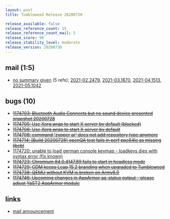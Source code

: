 ```yaml
---
layout: post
title: Tumbleweed Release 20200730

release_available: false
release_reference_count: 15
release_reference_count_mail: 5
release_score: 90
release_stability_level: moderate
release_version: 20200730
---
```


## mail (1:5)

- [no summary given](https://github.com/boombatower/tumbleweed-review/issues/10) (5 refs); [2021-02.2479](https://github.com/boombatower/tumbleweed-review/issues/10), [2021-03.1870](https://github.com/boombatower/tumbleweed-review/issues/10), [2021-04.1513](https://github.com/boombatower/tumbleweed-review/issues/10), [2021-05.1042](https://github.com/boombatower/tumbleweed-review/issues/10)

## bugs (10)

<!--more-->

- ~~[1174703: Bluetooth Audio Connects but no sound device presented snapshot 20200728](https://bugzilla.opensuse.org/show_bug.cgi?id=1174703)~~
- ~~[1174705: Use Xorg.wrap to start X server by default (blocked)](https://bugzilla.opensuse.org/show_bug.cgi?id=1174705)~~
- ~~[1174706: Use Xorg.wrap to start X server by default](https://bugzilla.opensuse.org/show_bug.cgi?id=1174706)~~
- ~~[1174708: command 'zypper ar' does not add repository type anymore](https://bugzilla.opensuse.org/show_bug.cgi?id=1174708)~~
- ~~[1174714: \[Build 20200728\] openQA test fails in perf  ppc64le as missing libebl](https://bugzilla.opensuse.org/show_bug.cgi?id=1174714)~~
- [1174720: unable to load german console keymap - loadkeys dies with syntax error (fix known)](https://bugzilla.opensuse.org/show_bug.cgi?id=1174720)
- ~~[1174723: Chromium 84.0.4147.89 fails to start in headless mode](https://bugzilla.opensuse.org/show_bug.cgi?id=1174723)~~
- ~~[1174729: GDM keeps Leap 15.2 branding when upgraded to Tumbleweed](https://bugzilla.opensuse.org/show_bug.cgi?id=1174729)~~
- ~~[1174738: QEMU without KVM is broken on Armv8.0](https://bugzilla.opensuse.org/show_bug.cgi?id=1174738)~~
- ~~[1174746: Upcoming changes in AppArmor aa-status output - please adjust YaST2 AppArmor module](https://bugzilla.opensuse.org/show_bug.cgi?id=1174746)~~



## links

- [mail announcement](https://github.com/boombatower/tumbleweed-review/issues/10)
